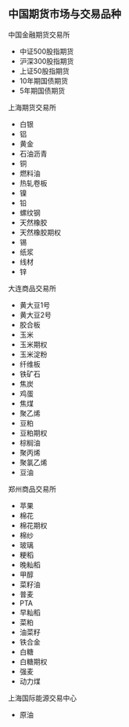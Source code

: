 ## 中国期货市场与交易品种

中国金融期货交易所
- 中证500股指期货
- 沪深300股指期货
- 上证50股指期货
- 10年期国债期货
- 5年期国债期货

上海期货交易所
- 白银
- 铝
- 黄金
- 石油沥青
- 铜
- 燃料油
- 热轧卷板
- 镍
- 铅
- 螺纹钢
- 天然橡胶
- 天然橡胶期权
- 锡
- 纸浆
- 线材
- 锌

大连商品交易所
- 黄大豆1号
- 黄大豆2号
- 胶合板
- 玉米
- 玉米期权
- 玉米淀粉
- 纤维板
- 铁矿石
- 焦炭
- 鸡蛋
- 焦煤
- 聚乙烯
- 豆粕
- 豆粕期权
- 棕榈油
- 聚丙烯
- 聚氯乙烯
- 豆油

郑州商品交易所
- 苹果
- 棉花
- 棉花期权
- 棉纱
- 玻璃
- 粳稻
- 晚籼稻
- 甲醇
- 菜籽油
- 普麦
- PTA
- 早籼稻
- 菜粕
- 油菜籽
- 铁合金
- 白糖
- 白糖期权
- 强麦
- 动力煤

上海国际能源交易中心
- 原油
